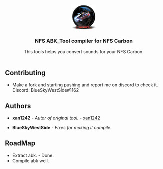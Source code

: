 <br/>
<p align="center">
  <a href="https://github.com/bluesky-dev12/PFDataCompiler">
    <img src="https://raw.githubusercontent.com/bluesky-dev12/PFDataCompiler/main/Logo.png" alt="Logo" width="80" height="80">
  </a>

  <h3 align="center">NFS ABK_Tool compiler for NFS Carbon</h3>

  <p align="center">
    This tools helps you convert sounds for your NFS Carbon.
    <br/>
    <br/>
  </p>
</p>



## Contributing
* []() Make a fork and starting pushing and report me on discord to check it. Discord: BlueSkyWestSide#1162


## Authors

* **xan1242** - *Autor of original tool.* - [xan1242](https://github.com/xan1242/abktool/) 

* **BlueSkyWestSide** - *Fixes for making it compile.*


## RoadMap

* []() Extract abk. - Done.
* []() Compile abk well.
